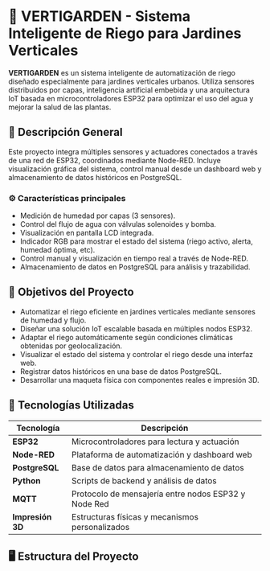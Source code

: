 # 🌿 VERTIGARDEN - Sistema Inteligente de Riego para Jardines Verticales

**VERTIGARDEN** es un sistema inteligente de automatización de riego diseñado especialmente para jardines verticales urbanos. Utiliza sensores distribuidos por capas, inteligencia artificial embebida y una arquitectura IoT basada en microcontroladores ESP32 para optimizar el uso del agua y mejorar la salud de las plantas.

## 📌 Descripción General

Este proyecto integra múltiples sensores y actuadores conectados a través de una red de ESP32, coordinados mediante Node-RED. Incluye visualización gráfica del sistema, control manual desde un dashboard web y almacenamiento de datos históricos en PostgreSQL.

### ⚙️ Características principales

- Medición de humedad por capas (3 sensores).
- Control del flujo de agua con válvulas solenoides y bomba.
- Visualización en pantalla LCD integrada.
- Indicador RGB para mostrar el estado del sistema (riego activo, alerta, humedad óptima, etc).
- Control manual y visualización en tiempo real a través de Node-RED.
- Almacenamiento de datos en PostgreSQL para análisis y trazabilidad.

## 🎯 Objetivos del Proyecto

- Automatizar el riego eficiente en jardines verticales mediante sensores de humedad y flujo.
- Diseñar una solución IoT escalable basada en múltiples nodos ESP32.
- Adaptar el riego automáticamente según condiciones climáticas obtenidas por geolocalización.
- Visualizar el estado del sistema y controlar el riego desde una interfaz web.
- Registrar datos históricos en una base de datos PostgreSQL.
- Desarrollar una maqueta física con componentes reales e impresión 3D.

## 🧠 Tecnologías Utilizadas

| Tecnología         | Descripción                                          |
|--------------------|----------------------------------------------------- |
| **ESP32**          | Microcontroladores para lectura y actuación          |
| **Node-RED**       | Plataforma de automatización y dashboard web         |
| **PostgreSQL**     | Base de datos para almacenamiento de datos           |
| **Python**         | Scripts de backend y análisis de datos               |
| **MQTT**           | Protocolo de mensajería entre nodos ESP32 y Node Red |
| **Impresión 3D**   | Estructuras físicas y mecanismos personalizados      |

## 🖥️ Estructura del Proyecto

